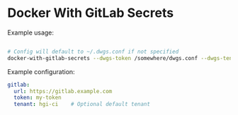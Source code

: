 # Docker With GitLab Secrets

Example usage:
```bash

# Config will default to ~/.dwgs.conf if not specified
docker-with-gitlab-secrets --dwgs-token /somewhere/dwgs.conf --dwgs-tenant hgi-ci --rm --env-file /higher/precedence -e HIGHEST_PRECEDENCE 123 -it run ubuntu bash
```

Example configuration:
```yml
gitlab:
  url: https://gitlab.example.com
  token: my-token
  tenant: hgi-ci    # Optional default tenant 
```